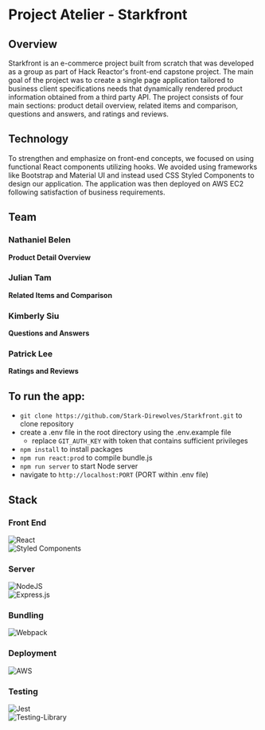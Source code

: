 # Project Atelier - Starkfront

## Overview
Starkfront is an e-commerce project built from scratch that was developed as a group as part of Hack Reactor's front-end capstone project. The main goal of the project was to create a single page application tailored to business client specifications needs that dynamically rendered product information obtained from a third party API. The project consists of four main sections: product detail overview, related items and comparison, questions and answers, and ratings and reviews.

## Technology
To strengthen and emphasize on front-end concepts, we focused on using functional React components utilizing hooks. We avoided using frameworks like Bootstrap and Material UI and instead used CSS Styled Components to design our application. The application was then deployed on AWS EC2 following satisfaction of business requirements.

## Team
### Nathaniel Belen 
**Product Detail Overview**

### Julian Tam
**Related Items and Comparison**

### Kimberly Siu
**Questions and Answers**

### Patrick Lee 
**Ratings and Reviews**


## To run the app:
- `git clone https://github.com/Stark-Direwolves/Starkfront.git` to clone repository
- create a .env file in the root directory using the .env.example file
  - replace `GIT_AUTH_KEY` with token that contains sufficient privileges
- `npm install` to install packages
- `npm run react:prod` to compile bundle.js
- `npm run server` to start Node server
- navigate to `http://localhost:PORT` (PORT within .env file)

## Stack
### Front End
![React](https://img.shields.io/badge/react-%2320232a.svg?style=for-the-badge&logo=react&logoColor=%2361DAFB)\
![Styled Components](https://img.shields.io/badge/styled--components-DB7093?style=for-the-badge&logo=styled-components&logoColor=white)

### Server
![NodeJS](https://img.shields.io/badge/node.js-6DA55F?style=for-the-badge&logo=node.js&logoColor=white)\
![Express.js](https://img.shields.io/badge/express.js-%23404d59.svg?style=for-the-badge&logo=express&logoColor=%2361DAFB)

### Bundling
![Webpack](https://img.shields.io/badge/webpack-%238DD6F9.svg?style=for-the-badge&logo=webpack&logoColor=black)

### Deployment
![AWS](https://img.shields.io/badge/AWS-%23FF9900.svg?style=for-the-badge&logo=amazon-aws&logoColor=white)

### Testing
![Jest](https://img.shields.io/badge/-jest-%23C21325?style=for-the-badge&logo=jest&logoColor=white)\
![Testing-Library](https://img.shields.io/badge/-TestingLibrary-%23E33332?style=for-the-badge&logo=testing-library&logoColor=white)
